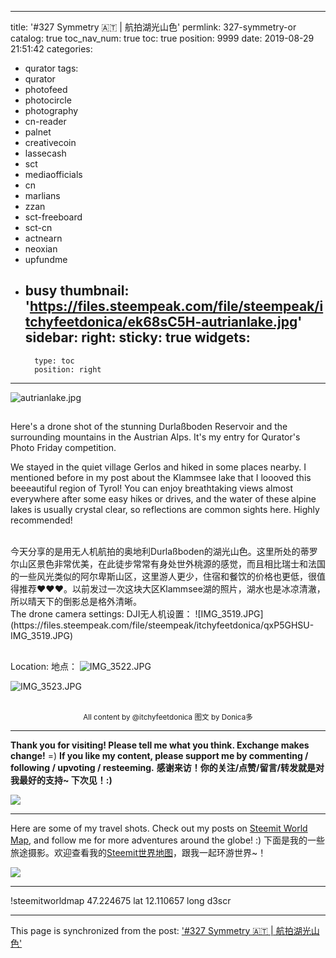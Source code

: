 
---
title: '#327 Symmetry 🇦🇹 | 航拍湖光山色'
permlink: 327-symmetry-or
catalog: true
toc_nav_num: true
toc: true
position: 9999
date: 2019-08-29 21:51:42
categories:
- qurator
tags:
- qurator
- photofeed
- photocircle
- photography
- cn-reader
- palnet
- creativecoin
- lassecash
- sct
- mediaofficials
- cn
- marlians
- zzan
- sct-freeboard
- sct-cn
- actnearn
- neoxian
- upfundme
- busy
thumbnail: 'https://files.steempeak.com/file/steempeak/itchyfeetdonica/ek68sC5H-autrianlake.jpg'
sidebar:
    right:
        sticky: true
widgets:
    -
        type: toc
        position: right
---


![autrianlake.jpg](https://files.steempeak.com/file/steempeak/itchyfeetdonica/ek68sC5H-autrianlake.jpg)

## 
Here's a drone shot of the stunning Durlaßboden Reservoir and the surrounding mountains in the Austrian Alps. It's my entry for Qurator's Photo Friday competition.  

We stayed in the quiet village Gerlos and hiked in some places nearby. I mentioned before in my post about the Klammsee lake that I loooved this beeeautiful region of Tyrol! You can enjoy breathtaking views almost everywhere after some easy hikes or drives, and the water of these alpine lakes is usually crystal clear, so reflections are common sights here. Highly recommended!  

<br /> 
今天分享的是用无人机航拍的奥地利Durlaßboden的湖光山色。这里所处的蒂罗尔山区景色非常优美，在此徒步常常有身处世外桃源的感觉，而且相比瑞士和法国的一些风光类似的阿尔卑斯山区，这里游人更少，住宿和餐饮的价格也更低，很值得推荐❤❤❤。以前发过一次这块大区Klammsee湖的照片，湖水也是冰凉清澈，所以晴天下的倒影总是格外清晰。

<br /> 
The drone camera settings: 
DJI无人机设置： 
![IMG_3519.JPG](https://files.steempeak.com/file/steempeak/itchyfeetdonica/qxP5GHSU-IMG_3519.JPG)

## 
Location: 
地点： 
![IMG_3522.JPG](https://files.steempeak.com/file/steempeak/itchyfeetdonica/vtlPosUJ-IMG_3522.JPG)

![IMG_3523.JPG](https://files.steempeak.com/file/steempeak/itchyfeetdonica/IrlOJmjS-IMG_3523.JPG)


<br />

<center><sup>All content by @itchyfeetdonica
图文 by Donica多
</sup></center>

---

**Thank you for visiting! Please tell me what you think. Exchange makes change!** =)
**If you like my content, please support me by commenting / following / upvoting / resteeming.**
**感谢来访！你的关注/点赞/留言/转发就是对我最好的支持~ 下次见！:)**

![](https://steemitimages.com/0x0/https://steemitimages.com/DQmZa9rSi4s3btZNrtM9G85MRJwp3fREi2pzdCfoNSUGQZL/NeoImage.jpg)

---

Here are some of my travel shots. Check out my posts on [Steemit World Map](https://steemitworldmap.com/?author=itchyfeetdonica), and follow me for more adventures around the globe! :)
下面是我的一些旅途摄影。欢迎查看我的[Steemit世界地图](https://steemitworldmap.com/?author=itchyfeetdonica)，跟我一起环游世界~！

![](https://steemitimages.com/DQmWSyM6PcNQJ9LL5UciWHWdZjHvcKQwP63HHMyJzvzvobB/4.jpg)


***

!steemitworldmap 47.224675 lat 12.110657 long  d3scr

- - -

This page is synchronized from the post: ['#327 Symmetry 🇦🇹 | 航拍湖光山色'](https://steemit.com/@itchyfeetdonica/327-symmetry-or)
